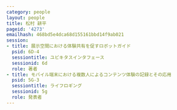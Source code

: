 ```yaml
---
category: people
layout: people
title: 松村 耕平
pageid: '4273'
emailhash: 468bd5e4dca68d155161bbd14f9ab021
session:
- title: 展示空間における体験共有を促すロボットガイド
  psid: 6D-4
  sessiontitle: ユビキタスインタフェース
  sessionid: 6d
  role: 著者
- title: モバイル端末における複数人によるコンテンツ体験の記録とその応用
  psid: 5G-3
  sessiontitle: ライフロギング
  sessionid: 5g
  role: 発表者
---
```

